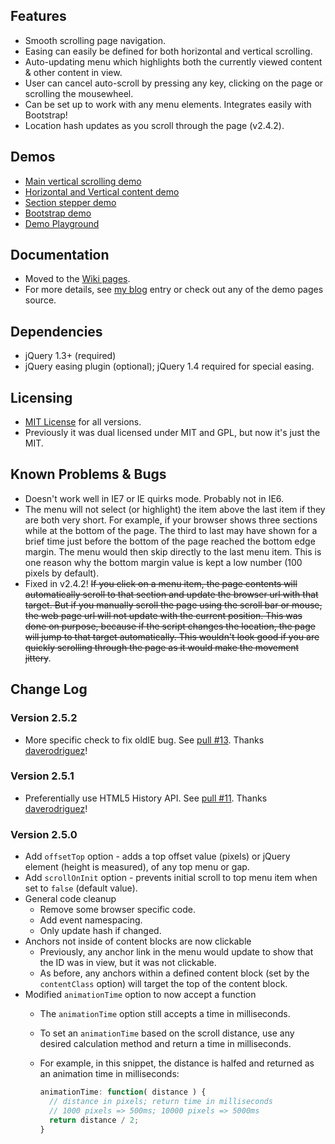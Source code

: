 ## Features

* Smooth scrolling page navigation.
* Easing can easily be defined for both horizontal and vertical scrolling.
* Auto-updating menu which highlights both the currently viewed content &amp; other content in view.
* User can cancel auto-scroll by pressing any key, clicking on the page or scrolling the mousewheel.
* Can be set up to work with any menu elements. Integrates easily with Bootstrap!
* Location hash updates as you scroll through the page (v2.4.2).

## Demos

* [Main vertical scrolling demo](http://mottie.github.com/visualNav/index.html)
* [Horizontal and Vertical content demo](http://mottie.github.com/visualNav/horiz-vert.html)
* [Section stepper demo](http://mottie.github.com/visualNav/stepper.html)
* [Bootstrap demo](http://mottie.github.com/visualNav/bootstrap.html)
* [Demo Playground](http://jsfiddle.net/Mottie/0gxhh1v8/)

## Documentation
* Moved to the [Wiki pages](https://github.com/Mottie/visualNav/wiki).
* For more details, see [my blog](http://wowmotty.blogspot.com/2010/07/visual-navigation.html) entry or check out any of the demo pages source.

## Dependencies

* jQuery 1.3+ (required)
* jQuery easing plugin (optional); jQuery 1.4 required for special easing.

## Licensing

* [MIT License](http://www.opensource.org/licenses/mit-license.php) for all versions.
* Previously it was dual licensed under MIT and GPL, but now it's just the MIT.

## Known Problems &amp; Bugs

* Doesn't work well in IE7 or IE quirks mode. Probably not in IE6.
* The menu will not select (or highlight) the item above the last item if they are both very short. For example, if your browser shows three sections while at the bottom of the page. The third to last may have shown for a brief time just before the bottom of the page reached the bottom edge margin. The menu would then skip directly to the last menu item. This is one reason why the bottom margin value is kept a low number (100 pixels by default).
* Fixed in v2.4.2! <del>If you click on a menu item, the page contents will automatically scroll to that section and update the browser url with that target. But if you manually scroll the page using the scroll bar or mouse, the web page url will not update with the current position. This was done on purpose, because if the script changes the location, the page will jump to that target automatically. This wouldn't look good if you are quickly scrolling through the page as it would make the movement jittery</del>.

## Change Log

### Version 2.5.2

* More specific check to fix oldIE bug. See [pull #13](https://github.com/Mottie/visualNav/pull/12). Thanks [daverodriguez](https://github.com/daverodriguez)!

### Version 2.5.1

* Preferentially use HTML5 History API. See [pull #11](https://github.com/Mottie/visualNav/pull/11). Thanks [daverodriguez](https://github.com/daverodriguez)!

### Version 2.5.0

* Add `offsetTop` option - adds a top offset value (pixels) or jQuery element (height is measured), of any top menu or gap.
* Add `scrollOnInit` option - prevents initial scroll to top menu item when set to `false` (default value).
* General code cleanup
  * Remove some browser specific code.
  * Add event namespacing.
  * Only update hash if changed.
* Anchors not inside of content blocks are now clickable
  * Previously, any anchor link in the menu would update to show that the ID was in view, but it was not clickable.
  * As before, any anchors within a defined content block (set by the `contentClass` option) will target the top of the content block.
* Modified `animationTime` option to now accept a function
  * The `animationTime` option still accepts a time in milliseconds.
  * To set an `animationTime` based on the scroll distance, use any desired calculation method and return a time in milliseconds.
  * For example, in this snippet, the distance is halfed and returned as an animation time in milliseconds:

     ```js
     animationTime: function( distance ) {
       // distance in pixels; return time in milliseconds
       // 1000 pixels => 500ms; 10000 pixels => 5000ms
       return distance / 2;
     }
     ```
